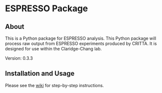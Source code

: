 # ESPRESSO Package

## About
This is a Python package for ESPRESSO analysis. This Python package will process raw output from ESPRESSO experiments produced by CRITTA. It is designed for use within the Claridge-Chang lab.

Version: 0.3.3

## Installation and Usage

Please see the [wiki](https://github.com/ACCLAB/espresso/wiki) for step-by-step instructions.
